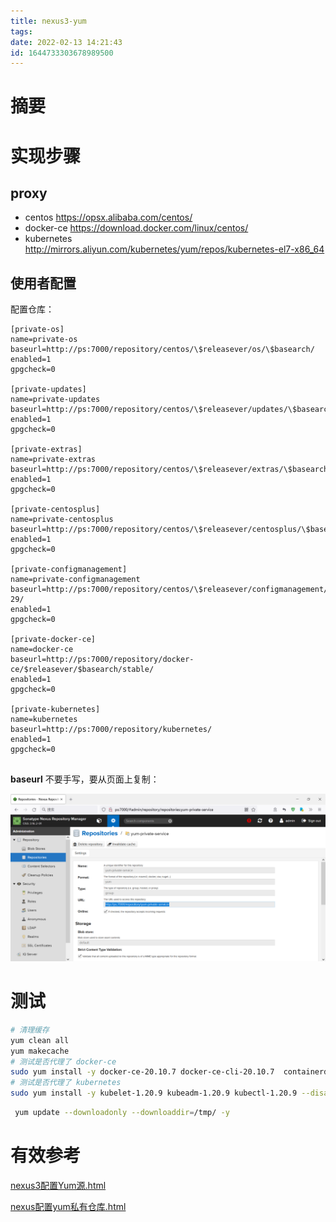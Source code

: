 ```yaml
---
title: nexus3-yum
tags: 
date: 2022-02-13 14:21:43
id: 1644733303678989500
---
```

# 摘要



# 实现步骤

## proxy

- centos https://opsx.alibaba.com/centos/
- docker-ce https://download.docker.com/linux/centos/
- kubernetes http://mirrors.aliyun.com/kubernetes/yum/repos/kubernetes-el7-x86_64

## 使用者配置

配置仓库：

```
[private-os]
name=private-os
baseurl=http://ps:7000/repository/centos/\$releasever/os/\$basearch/
enabled=1
gpgcheck=0

[private-updates]
name=private-updates
baseurl=http://ps:7000/repository/centos/\$releasever/updates/\$basearch/
enabled=1
gpgcheck=0

[private-extras]
name=private-extras
baseurl=http://ps:7000/repository/centos/\$releasever/extras/\$basearch/
enabled=1
gpgcheck=0

[private-centosplus]
name=private-centosplus
baseurl=http://ps:7000/repository/centos/\$releasever/centosplus/\$basearch/
enabled=1
gpgcheck=0

[private-configmanagement]
name=private-configmanagement
baseurl=http://ps:7000/repository/centos/\$releasever/configmanagement/\$basearch/ansible-29/
enabled=1
gpgcheck=0

[private-docker-ce]
name=docker-ce
baseurl=http://ps:7000/repository/docker-ce/$releasever/$basearch/stable/
enabled=1
gpgcheck=0

[private-kubernetes]
name=kubernetes
baseurl=http://ps:7000/repository/kubernetes/
enabled=1
gpgcheck=0


```

**baseurl** 不要手写，要从页面上复制：

![image-20220213155241989](assets/images/image-20220213155241989.png)

# 测试

```sh
# 清理缓存
yum clean all 
yum makecache
# 测试是否代理了 docker-ce
sudo yum install -y docker-ce-20.10.7 docker-ce-cli-20.10.7  containerd.io-1.4.6
# 测试是否代理了 kubernetes
sudo yum install -y kubelet-1.20.9 kubeadm-1.20.9 kubectl-1.20.9 --disableexcludes=kubernetes
```



```sh
 yum update --downloadonly --downloaddir=/tmp/ -y
```

# 有效参考

 [nexus3配置Yum源.html](assets\references\nexus3配置Yum源.html) 

 [nexus配置yum私有仓库.html](assets\references\nexus配置yum私有仓库.html) 

